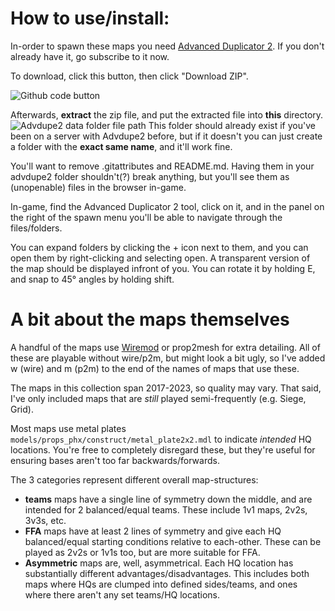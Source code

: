 # How to use/install:
In-order to spawn these maps you need [Advanced Duplicator 2](https://steamcommunity.com/sharedfiles/filedetails/?id=773402917&searchtext=advanced+duplicator).
If you don't already have it, go subscribe to it now. 

To download, click this button, then click "Download ZIP".

![Github code button](https://cdn.discordapp.com/attachments/380492608910131212/1270056798120050768/image.png?ex=66b25011&is=66b0fe91&hm=16ec011b796bf97e6d343621f1b3b10c9ac22b302eb25102a1f8ee92a37582fe&)

Afterwards, **extract** the zip file, and put the extracted file into **this** directory.
![Advdupe2 data folder file path](https://cdn.discordapp.com/attachments/380492608910131212/1270053995683250267/image.png?ex=66b24d75&is=66b0fbf5&hm=1a07843a34bc71e73bb5c3afc3b91710bb58e668dcbea87662407ff5275b308b&)
This folder should already exist if you've been on a server with Advdupe2 before, but if it doesn't you can just create a folder with the **exact same name**, and it'll work fine.

You'll want to remove .gitattributes and README.md. Having them in your advdupe2 folder shouldn't(?) break anything, but you'll see them as (unopenable) files in the browser in-game.

In-game, find the Advanced Duplicator 2 tool, click on it, and in the panel on the right of the spawn menu you'll be able to navigate through the files/folders. 

You can expand folders by clicking the + icon next to them, and you can open them by right-clicking and selecting open.
A transparent version of the map should be displayed infront of you. You can rotate it by holding E, and snap to 45° angles by holding shift. 

# A bit about the maps themselves
A handful of the maps use [Wiremod](https://steamcommunity.com/sharedfiles/filedetails/?id=773402917&searchtext=advanced+duplicator) or prop2mesh for extra detailing. All of these are playable without wire/p2m, but might look a bit ugly, so I've added w (wire) and m (p2m) to the end of the names of maps that use these.

The maps in this collection span 2017-2023, so quality may vary. That said, I've only included maps that are *still* played semi-frequently (e.g. Siege, Grid).

Most maps use metal plates ```models/props_phx/construct/metal_plate2x2.mdl``` to indicate *intended* HQ locations. You're free to completely disregard these, but they're useful for ensuring bases aren't too far backwards/forwards.

The 3 categories represent different overall map-structures:

- **teams** maps have a single line of symmetry down the middle, and are intended for 2 balanced/equal teams. These include 1v1 maps, 2v2s, 3v3s, etc.
- **FFA** maps have at least 2 lines of symmetry and give each HQ balanced/equal starting conditions relative to each-other. These can be played as 2v2s or 1v1s too, but are more suitable for FFA.
- **Asymmetric** maps are, well, asymmetrical. Each HQ location has substantially different advantages/disadvantages. This includes both maps where HQs are clumped into defined sides/teams, and ones where there aren't any set teams/HQ locations.
